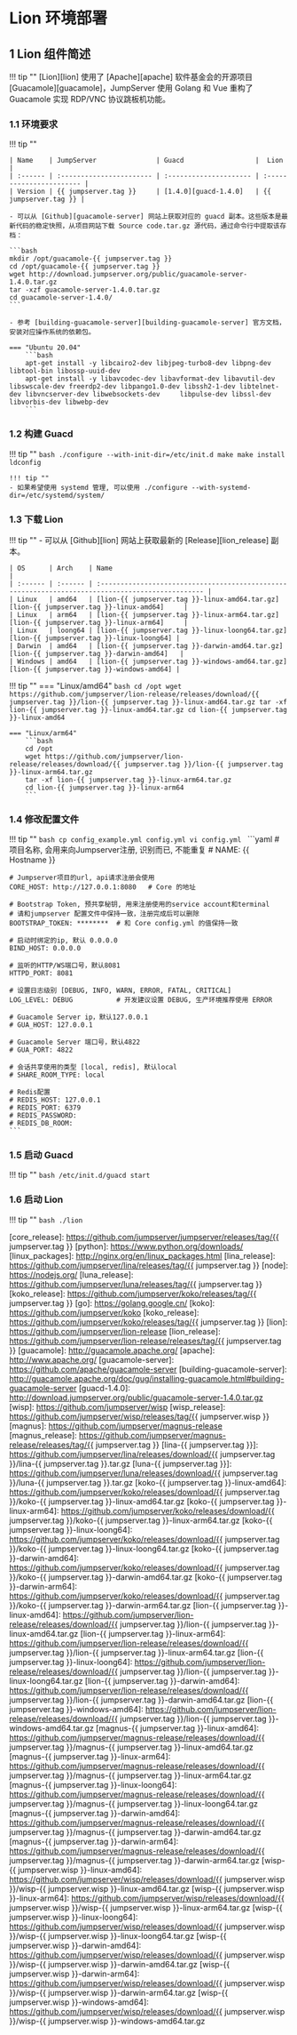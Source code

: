 # Lion 环境部署
## 1 Lion 组件简述
!!! tip ""
    [Lion][lion] 使用了 [Apache][apache] 软件基金会的开源项目 [Guacamole][guacamole]，JumpServer 使用 Golang 和 Vue 重构了 Guacamole 实现 RDP/VNC 协议跳板机功能。

### 1.1 环境要求
!!! tip ""

    | Name    | JumpServer               | Guacd                  |  Lion                    |
    | :------ | :----------------------- | :--------------------- | :----------------------- |
    | Version | {{ jumpserver.tag }}     | [1.4.0][guacd-1.4.0]   | {{ jumpserver.tag }} |

    - 可以从 [Github][guacamole-server] 网站上获取对应的 guacd 副本。这些版本是最新代码的稳定快照，从项目网站下载 Source code.tar.gz 源代码，通过命令行中提取该存档：

    ```bash
    mkdir /opt/guacamole-{{ jumpserver.tag }}
    cd /opt/guacamole-{{ jumpserver.tag }}
    wget http://download.jumpserver.org/public/guacamole-server-1.4.0.tar.gz
    tar -xzf guacamole-server-1.4.0.tar.gz
    cd guacamole-server-1.4.0/
    ```

    - 参考 [building-guacamole-server][building-guacamole-server] 官方文档，安装对应操作系统的依赖包。

    === "Ubuntu 20.04"
        ```bash
        apt-get install -y libcairo2-dev libjpeg-turbo8-dev libpng-dev libtool-bin libossp-uuid-dev
        apt-get install -y libavcodec-dev libavformat-dev libavutil-dev libswscale-dev freerdp2-dev libpango1.0-dev libssh2-1-dev libtelnet-dev libvncserver-dev libwebsockets-dev     libpulse-dev libssl-dev libvorbis-dev libwebp-dev
        ```

### 1.2 构建 Guacd
!!! tip ""
    ```bash
    ./configure --with-init-dir=/etc/init.d
    make
    make install
    ldconfig
    ```

    !!! tip ""
    - 如果希望使用 systemd 管理, 可以使用 ./configure --with-systemd-dir=/etc/systemd/system/

### 1.3 下载 Lion
!!! tip ""
    - 可以从 [Github][lion] 网站上获取最新的 [Release][lion_release] 副本。

    | OS      | Arch    | Name                                                                                              |
    | :------ | :------ | :------------------------------------------------------------------------------------------------ |
    | Linux   | amd64   | [lion-{{ jumpserver.tag }}-linux-amd64.tar.gz][lion-{{ jumpserver.tag }}-linux-amd64]     |
    | Linux   | arm64   | [lion-{{ jumpserver.tag }}-linux-arm64.tar.gz][lion-{{ jumpserver.tag }}-linux-arm64]     |
    | Linux   | loong64 | [lion-{{ jumpserver.tag }}-linux-loong64.tar.gz][lion-{{ jumpserver.tag }}-linux-loong64] |
    | Darwin  | amd64   | [lion-{{ jumpserver.tag }}-darwin-amd64.tar.gz][lion-{{ jumpserver.tag }}-darwin-amd64]   |
    | Windows | amd64   | [lion-{{ jumpserver.tag }}-windows-amd64.tar.gz][lion-{{ jumpserver.tag }}-windows-amd64] |

!!! tip ""
    === "Linux/amd64"
        ```bash
        cd /opt
        wget https://github.com/jumpserver/lion-release/releases/download/{{ jumpserver.tag }}/lion-{{ jumpserver.tag }}-linux-amd64.tar.gz
        tar -xf lion-{{ jumpserver.tag }}-linux-amd64.tar.gz
        cd lion-{{ jumpserver.tag }}-linux-amd64
        ```

    === "Linux/arm64"
        ```bash
        cd /opt
        wget https://github.com/jumpserver/lion-release/releases/download/{{ jumpserver.tag }}/lion-{{ jumpserver.tag }}-linux-arm64.tar.gz
        tar -xf lion-{{ jumpserver.tag }}-linux-arm64.tar.gz
        cd lion-{{ jumpserver.tag }}-linux-arm64
        ```

### 1.4 修改配置文件
!!! tip ""
    ```bash
    cp config_example.yml config.yml
    vi config.yml
    ```
    ```yaml
    # 项目名称, 会用来向Jumpserver注册, 识别而已, 不能重复
    # NAME: {{ Hostname }}

    # Jumpserver项目的url, api请求注册会使用
    CORE_HOST: http://127.0.0.1:8080   # Core 的地址

    # Bootstrap Token, 预共享秘钥, 用来注册使用的service account和terminal
    # 请和jumpserver 配置文件中保持一致，注册完成后可以删除
    BOOTSTRAP_TOKEN: ********  # 和 Core config.yml 的值保持一致

    # 启动时绑定的ip, 默认 0.0.0.0
    BIND_HOST: 0.0.0.0

    # 监听的HTTP/WS端口号，默认8081
    HTTPD_PORT: 8081

    # 设置日志级别 [DEBUG, INFO, WARN, ERROR, FATAL, CRITICAL]
    LOG_LEVEL: DEBUG           # 开发建议设置 DEBUG, 生产环境推荐使用 ERROR

    # Guacamole Server ip，默认127.0.0.1
    # GUA_HOST: 127.0.0.1

    # Guacamole Server 端口号，默认4822
    # GUA_PORT: 4822

    # 会话共享使用的类型 [local, redis], 默认local
    # SHARE_ROOM_TYPE: local

    # Redis配置
    # REDIS_HOST: 127.0.0.1
    # REDIS_PORT: 6379
    # REDIS_PASSWORD:
    # REDIS_DB_ROOM:
    ```

### 1.5 启动 Guacd
!!! tip ""
    ```bash
    /etc/init.d/guacd start
    ```

### 1.6 启动 Lion
!!! tip ""
    ```bash
    ./lion
    ```


[nginx]: http://nginx.org/
[lina]: https://github.com/jumpserver/lina/
[vue]: https://cn.vuejs.org/
[element_ui]: https://element.eleme.cn/
[luna]: https://github.com/jumpserver/luna/
[angular_cli]: https://github.com/angular/angular-cli
[core]: https://github.com/jumpserver/jumpserver/
[django]: https://docs.djangoproject.com/
[gunicorn]: https://gunicorn.org/
[celery]: https://docs.celeryproject.org/
[flower]: https://github.com/mher/flower/
[daphne]: https://github.com/django/daphne/
[github]: https://github.com/
[core_release]: https://github.com/jumpserver/jumpserver/releases/tag/{{ jumpserver.tag }}
[python]: https://www.python.org/downloads/
[linux_packages]: http://nginx.org/en/linux_packages.html
[lina_release]: https://github.com/jumpserver/lina/releases/tag/{{ jumpserver.tag }}
[node]: https://nodejs.org/
[luna_release]: https://github.com/jumpserver/luna/releases/tag/{{ jumpserver.tag }}
[koko_release]: https://github.com/jumpserver/koko/releases/tag/{{ jumpserver.tag }}
[go]: https://golang.google.cn/
[koko]: https://github.com/jumpserver/koko
[koko_release]: https://github.com/jumpserver/koko/releases/tag/{{ jumpserver.tag }}
[lion]: https://github.com/jumpserver/lion-release
[lion_release]: https://github.com/jumpserver/lion-release/releases/tag/{{ jumpserver.tag }}
[guacamole]: http://guacamole.apache.org/
[apache]: http://www.apache.org/
[guacamole-server]: https://github.com/apache/guacamole-server
[building-guacamole-server]: http://guacamole.apache.org/doc/gug/installing-guacamole.html#building-guacamole-server
[guacd-1.4.0]: http://download.jumpserver.org/public/guacamole-server-1.4.0.tar.gz
[wisp]: https://github.com/jumpserver/wisp
[wisp_release]: https://github.com/jumpserver/wisp/releases/tag/{{ jumpserver.wisp }}
[magnus]: https://github.com/jumpserver/magnus-release
[magnus_release]: https://github.com/jumpserver/magnus-release/releases/tag/{{ jumpserver.tag }}
[lina-{{ jumpserver.tag }}]: https://github.com/jumpserver/lina/releases/download/{{ jumpserver.tag }}/lina-{{ jumpserver.tag }}.tar.gz
[luna-{{ jumpserver.tag }}]: https://github.com/jumpserver/luna/releases/download/{{ jumpserver.tag }}/luna-{{ jumpserver.tag }}.tar.gz
[koko-{{ jumpserver.tag }}-linux-amd64]: https://github.com/jumpserver/koko/releases/download/{{ jumpserver.tag }}/koko-{{ jumpserver.tag }}-linux-amd64.tar.gz
[koko-{{ jumpserver.tag }}-linux-arm64]: https://github.com/jumpserver/koko/releases/download/{{ jumpserver.tag }}/koko-{{ jumpserver.tag }}-linux-arm64.tar.gz
[koko-{{ jumpserver.tag }}-linux-loong64]: https://github.com/jumpserver/koko/releases/download/{{ jumpserver.tag }}/koko-{{ jumpserver.tag }}-linux-loong64.tar.gz
[koko-{{ jumpserver.tag }}-darwin-amd64]: https://github.com/jumpserver/koko/releases/download/{{ jumpserver.tag }}/koko-{{ jumpserver.tag }}-darwin-amd64.tar.gz
[koko-{{ jumpserver.tag }}-darwin-arm64]: https://github.com/jumpserver/koko/releases/download/{{ jumpserver.tag }}/koko-{{ jumpserver.tag }}-darwin-arm64.tar.gz
[lion-{{ jumpserver.tag }}-linux-amd64]: https://github.com/jumpserver/lion-release/releases/download/{{ jumpserver.tag }}/lion-{{ jumpserver.tag }}-linux-amd64.tar.gz
[lion-{{ jumpserver.tag }}-linux-arm64]: https://github.com/jumpserver/lion-release/releases/download/{{ jumpserver.tag }}/lion-{{ jumpserver.tag }}-linux-arm64.tar.gz
[lion-{{ jumpserver.tag }}-linux-loong64]: https://github.com/jumpserver/lion-release/releases/download/{{ jumpserver.tag }}/lion-{{ jumpserver.tag }}-linux-loong64.tar.gz
[lion-{{ jumpserver.tag }}-darwin-amd64]: https://github.com/jumpserver/lion-release/releases/download/{{ jumpserver.tag }}/lion-{{ jumpserver.tag }}-darwin-amd64.tar.gz
[lion-{{ jumpserver.tag }}-windows-amd64]: https://github.com/jumpserver/lion-release/releases/download/{{ jumpserver.tag }}/lion-{{ jumpserver.tag }}-windows-amd64.tar.gz
[magnus-{{ jumpserver.tag }}-linux-amd64]: https://github.com/jumpserver/magnus-release/releases/download/{{ jumpserver.tag }}/magnus-{{ jumpserver.tag }}-linux-amd64.tar.gz
[magnus-{{ jumpserver.tag }}-linux-arm64]: https://github.com/jumpserver/magnus-release/releases/download/{{ jumpserver.tag }}/magnus-{{ jumpserver.tag }}-linux-arm64.tar.gz
[magnus-{{ jumpserver.tag }}-linux-loong64]: https://github.com/jumpserver/magnus-release/releases/download/{{ jumpserver.tag }}/magnus-{{ jumpserver.tag }}-linux-loong64.tar.gz
[magnus-{{ jumpserver.tag }}-darwin-amd64]: https://github.com/jumpserver/magnus-release/releases/download/{{ jumpserver.tag }}/magnus-{{ jumpserver.tag }}-darwin-amd64.tar.gz
[magnus-{{ jumpserver.tag }}-darwin-arm64]: https://github.com/jumpserver/magnus-release/releases/download/{{ jumpserver.tag }}/magnus-{{ jumpserver.tag }}-darwin-arm64.tar.gz
[wisp-{{ jumpserver.wisp }}-linux-amd64]: https://github.com/jumpserver/wisp/releases/download/{{ jumpserver.wisp }}/wisp-{{ jumpserver.wisp }}-linux-amd64.tar.gz
[wisp-{{ jumpserver.wisp }}-linux-arm64]: https://github.com/jumpserver/wisp/releases/download/{{ jumpserver.wisp }}/wisp-{{ jumpserver.wisp }}-linux-arm64.tar.gz
[wisp-{{ jumpserver.wisp }}-linux-loong64]: https://github.com/jumpserver/wisp/releases/download/{{ jumpserver.wisp }}/wisp-{{ jumpserver.wisp }}-linux-loong64.tar.gz
[wisp-{{ jumpserver.wisp }}-darwin-amd64]: https://github.com/jumpserver/wisp/releases/download/{{ jumpserver.wisp }}/wisp-{{ jumpserver.wisp }}-darwin-amd64.tar.gz
[wisp-{{ jumpserver.wisp }}-darwin-arm64]: https://github.com/jumpserver/wisp/releases/download/{{ jumpserver.wisp }}/wisp-{{ jumpserver.wisp }}-darwin-arm64.tar.gz
[wisp-{{ jumpserver.wisp }}-windows-amd64]: https://github.com/jumpserver/wisp/releases/download/{{ jumpserver.wisp }}/wisp-{{ jumpserver.wisp }}-windows-amd64.tar.gz
